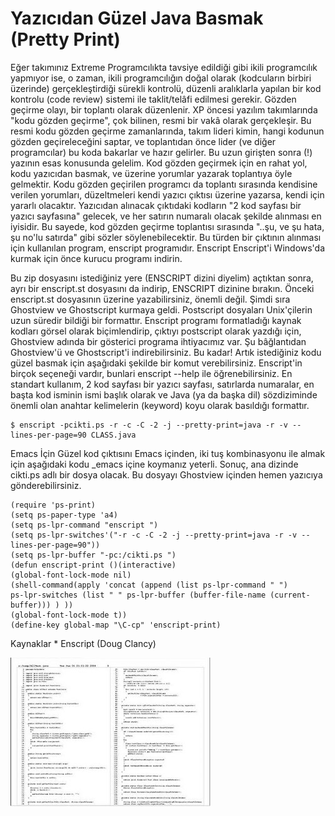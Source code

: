 # Yazıcıdan Güzel Java Basmak (Pretty Print)

Eğer takımınız Extreme Programcılıkta tavsiye edildiği gibi ikili
programcılık yapmıyor ise, o zaman, ikili programcılığın doğal olarak
(kodcuların birbiri üzerinde) gerçekleştirdiği sürekli kontrolü,
düzenli aralıklarla yapılan bir kod kontrolu (code review) sistemi ile
taklit/telâfi edilmesi gerekir. Gözden geçirme olayı, bir toplantı
olarak düzenlenir. XP öncesi yazılım takımlarında "kodu gözden
geçirme", çok bilinen, resmi bir vakâ olarak gerçekleşir. Bu resmi
kodu gözden geçirme zamanlarında, takım lideri kimin, hangi kodunun
gözden geçireleceğini saptar, ve toplantıdan önce lider (ve diğer
programcılar) bu koda bakarlar ve hazır gelirler.  Bu uzun girişten
sonra (!) yazının esas konusunda gelelim. Kod gözden geçirmek için en
rahat yol, kodu yazıcıdan basmak, ve üzerine yorumlar yazarak
toplantıya öyle gelmektir. Kodu gözden geçirilen programcı da toplantı
sırasında kendisine verilen yorumları, düzeltmeleri kendi yazıcı
çıktısı üzerine yazarsa, kendi için yararlı olacaktır.  Yazıcıdan
alınacak çıktıdaki kodların "2 kod sayfası bir yazıcı sayfasına"
gelecek, ve her satırın numaralı olacak şekilde alınması en iyisidir.
Bu sayede, kod gözden geçirme toplantısı sırasında "..şu, ve şu hata,
şu no'lu satırda" gibi sözler söylenebilecektir.  Bu türden bir
çıktının alınması için kullanılan program, enscript programıdır.
Enscript Enscript'i Windows'da kurmak için önce kurucu programı
indirin.

Bu zip dosyasını istediğiniz yere (ENSCRIPT dizini diyelim) açtıktan
sonra, ayrı bir enscript.st dosyasını da indirip, ENSCRIPT dizinine
bırakın. Önceki enscript.st dosyasının üzerine yazabilirsiniz, önemli
değil.  Şimdi sıra Ghostview ve Ghostscript kurmaya geldi. Postscript
dosyaları Unix'çilerin uzun süredir bildiği bir formattır. Enscript
programı formatladığı kaynak kodları görsel olarak biçimlendirip,
çıktıyı postscript olarak yazdığı için, Ghostview adında bir gösterici
programa ihtiyacımız var.  Şu bâğlantıdan Ghostview'ü ve Ghostscript'i
indirebilirsiniz.  Bu kadar!  Artık istediğiniz kodu güzel basmak için
aşağıdaki şekilde bir komut verebilirsiniz. Enscript'in birçok
seçeneği vardır, bunlari enscript --help ile öğrenebilirsiniz. En
standart kullanım, 2 kod sayfası bir yazıcı sayfası, satırlarda
numaralar, en başta kod isminin ismi başlık olarak ve Java (ya da
başka dil) sözdiziminde önemli olan anahtar kelimelerin (keyword) koyu
olarak basıldığı formattır.

```
$ enscript -pcikti.ps -r -c -C -2 -j --pretty-print=java -r -v --lines-per-page=90 CLASS.java
```

Emacs İçin Güzel kod çıktısını Emacs içinden, iki tuş kombinasyonu ile
almak için aşağıdaki kodu _emacs içine koymanız yeterli. Sonuç, ana
dizinde cikti.ps adlı bir dosya olacak. Bu dosyayı Ghostview içinden
hemen yazıcıya gönderebilirsiniz.

```
(require 'ps-print)
(setq ps-paper-type 'a4)
(setq ps-lpr-command "enscript ")
(setq ps-lpr-switches'("-r -c -C -2 -j --pretty-print=java -r -v --lines-per-page=90"))
(setq ps-lpr-buffer "-pc:/cikti.ps ")
(defun enscript-print ()(interactive)
(global-font-lock-mode nil)
(shell-command(apply 'concat (append (list ps-lpr-command " ")
ps-lpr-switches (list " " ps-lpr-buffer (buffer-file-name (current-buffer))) ) ))
(global-font-lock-mode t))
(define-key global-map "\C-cp" 'enscript-print)
```

Kaynaklar * Enscript (Doug Clancy)


![](enscript_kucuk.jpg)
